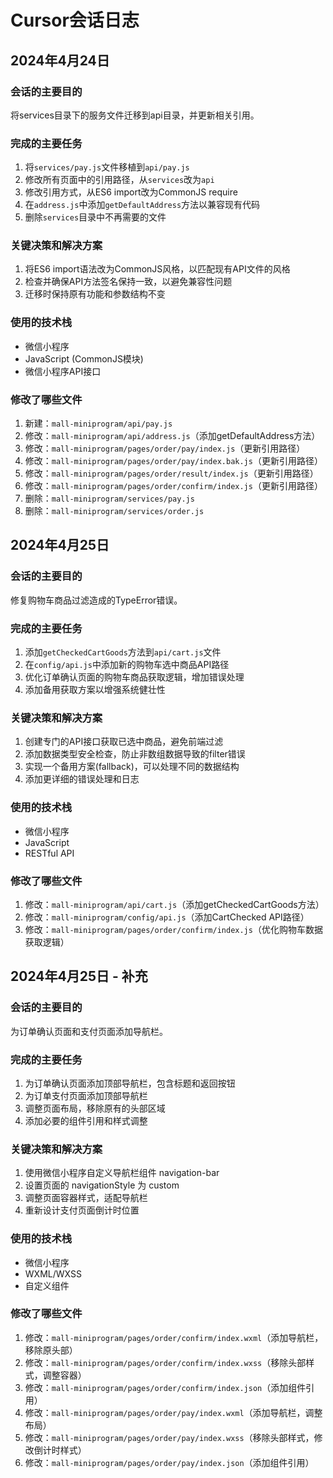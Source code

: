 # Cursor会话日志

## 2024年4月24日

### 会话的主要目的
将services目录下的服务文件迁移到api目录，并更新相关引用。

### 完成的主要任务
1. 将`services/pay.js`文件移植到`api/pay.js`
2. 修改所有页面中的引用路径，从`services`改为`api` 
3. 修改引用方式，从ES6 import改为CommonJS require
4. 在`address.js`中添加`getDefaultAddress`方法以兼容现有代码
5. 删除`services`目录中不再需要的文件

### 关键决策和解决方案
1. 将ES6 import语法改为CommonJS风格，以匹配现有API文件的风格
2. 检查并确保API方法签名保持一致，以避免兼容性问题
3. 迁移时保持原有功能和参数结构不变

### 使用的技术栈
- 微信小程序
- JavaScript (CommonJS模块)
- 微信小程序API接口

### 修改了哪些文件
1. 新建：`mall-miniprogram/api/pay.js`
2. 修改：`mall-miniprogram/api/address.js`（添加getDefaultAddress方法）
3. 修改：`mall-miniprogram/pages/order/pay/index.js`（更新引用路径）
4. 修改：`mall-miniprogram/pages/order/pay/index.bak.js`（更新引用路径）
5. 修改：`mall-miniprogram/pages/order/result/index.js`（更新引用路径）
6. 修改：`mall-miniprogram/pages/order/confirm/index.js`（更新引用路径）
7. 删除：`mall-miniprogram/services/pay.js`
8. 删除：`mall-miniprogram/services/order.js`

## 2024年4月25日

### 会话的主要目的
修复购物车商品过滤造成的TypeError错误。

### 完成的主要任务
1. 添加`getCheckedCartGoods`方法到`api/cart.js`文件
2. 在`config/api.js`中添加新的购物车选中商品API路径
3. 优化订单确认页面的购物车商品获取逻辑，增加错误处理
4. 添加备用获取方案以增强系统健壮性

### 关键决策和解决方案
1. 创建专门的API接口获取已选中商品，避免前端过滤
2. 添加数据类型安全检查，防止非数组数据导致的filter错误
3. 实现一个备用方案(fallback)，可以处理不同的数据结构
4. 添加更详细的错误处理和日志

### 使用的技术栈
- 微信小程序
- JavaScript
- RESTful API

### 修改了哪些文件
1. 修改：`mall-miniprogram/api/cart.js`（添加getCheckedCartGoods方法）
2. 修改：`mall-miniprogram/config/api.js`（添加CartChecked API路径）
3. 修改：`mall-miniprogram/pages/order/confirm/index.js`（优化购物车数据获取逻辑）

## 2024年4月25日 - 补充

### 会话的主要目的
为订单确认页面和支付页面添加导航栏。

### 完成的主要任务
1. 为订单确认页面添加顶部导航栏，包含标题和返回按钮
2. 为订单支付页面添加顶部导航栏
3. 调整页面布局，移除原有的头部区域
4. 添加必要的组件引用和样式调整

### 关键决策和解决方案
1. 使用微信小程序自定义导航栏组件 navigation-bar
2. 设置页面的 navigationStyle 为 custom
3. 调整页面容器样式，适配导航栏
4. 重新设计支付页面倒计时位置

### 使用的技术栈
- 微信小程序
- WXML/WXSS
- 自定义组件

### 修改了哪些文件
1. 修改：`mall-miniprogram/pages/order/confirm/index.wxml`（添加导航栏，移除原头部）
2. 修改：`mall-miniprogram/pages/order/confirm/index.wxss`（移除头部样式，调整容器）
3. 修改：`mall-miniprogram/pages/order/confirm/index.json`（添加组件引用）
4. 修改：`mall-miniprogram/pages/order/pay/index.wxml`（添加导航栏，调整布局）
5. 修改：`mall-miniprogram/pages/order/pay/index.wxss`（移除头部样式，修改倒计时样式）
6. 修改：`mall-miniprogram/pages/order/pay/index.json`（添加组件引用） 